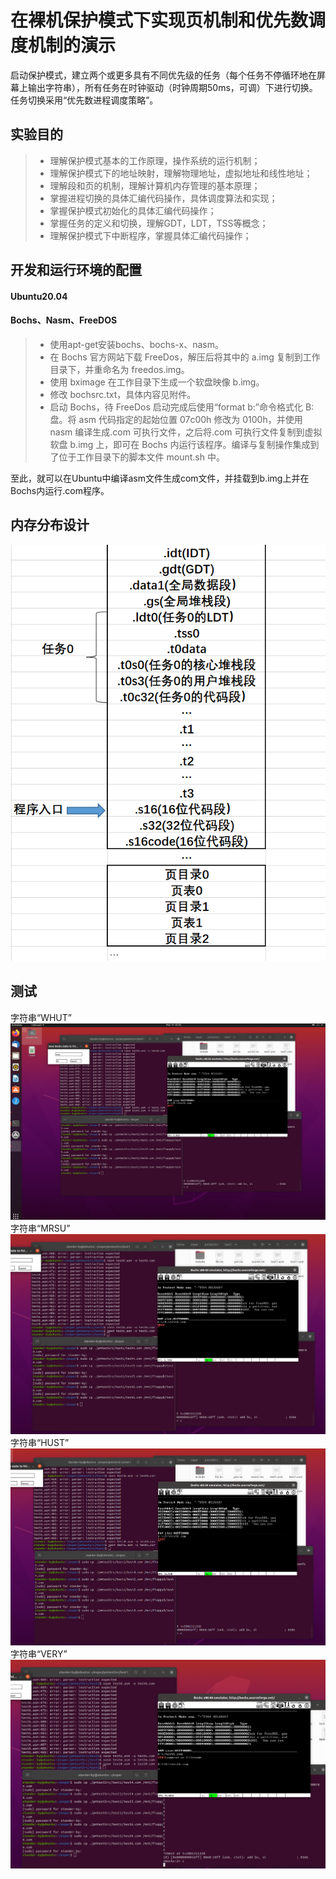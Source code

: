 # 在裸机保护模式下实现页机制和优先数调度机制的演示
启动保护模式，建立两个或更多具有不同优先级的任务（每个任务不停循环地在屏幕上输出字符串），所有任务在时钟驱动（时钟周期50ms，可调）下进行切换。任务切换采用“优先数进程调度策略”。
## 实验目的
> - 理解保护模式基本的工作原理，操作系统的运行机制；
> - 理解保护模式下的地址映射，理解物理地址，虚拟地址和线性地址；
> - 理解段和页的机制，理解计算机内存管理的基本原理；
> - 掌握进程切换的具体汇编代码操作，具体调度算法和实现；
> - 掌握保护模式初始化的具体汇编代码操作；
> - 掌握任务的定义和切换，理解GDT，LDT，TSS等概念；
> - 理解保护模式下中断程序，掌握具体汇编代码操作；
## 开发和运行环境的配置
#### Ubuntu20.04
#### Bochs、Nasm、FreeDOS
> - 使用apt-get安装bochs、bochs-x、nasm。
> - 在 Bochs 官方网站下载 FreeDos，解压后将其中的 a.img 复制到工作目录下，并重命名为 freedos.img。
> - 使用 bximage 在工作目录下生成一个软盘映像 b.img。
> - 修改 bochsrc.txt，具体内容见附件。
> - 启动 Bochs，待 FreeDos 启动完成后使用“format b:”命令格式化 B:盘。将 asm 代码指定的起始位置 07c00h 修改为 0100h，并使用 nasm 编译生成.com 可执行文件，之后将.com 可执行文件复制到虚拟软盘 b.img 上，即可在 Bochs 内运行该程序。编译与复制操作集成到了位于工作目录下的脚本文件 mount.sh 中。

至此，就可以在Ubuntu中编译asm文件生成com文件，并挂载到b.img上并在Bochs内运行.com程序。
## 内存分布设计
![](./pic/memory-design.png)
## 测试
字符串“WHUT”
![](./pic/test1.png)
字符串“MRSU”
![](./pic/test2.png)
字符串“HUST”
![](./pic/test3.png)
字符串“VERY”
![](./pic/test4.png)


